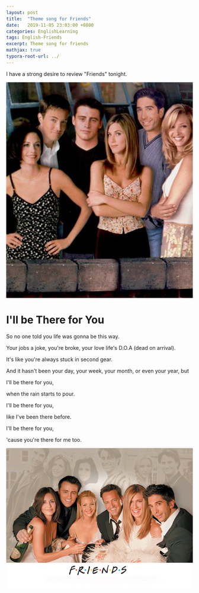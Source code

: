 ```yaml
---
layout: post
title:  "Theme song for Friends"
date:   2019-11-05 23:03:00 +0800
categories: EnglishLearning
tags: English-Friends
excerpt: Theme song for friends
mathjax: true
typora-root-url: ../
---
```


I have a strong desire to review "Friends" tonight. 

![img](/assets/images/thumb.jpg)

# I'll be There for You

So no one told you life was gonna be this way.

Your jobs a joke, you're broke, your love life's D.O.A (dead on arrival).

It's like you're always stuck in second gear.

And it hasn't been your day, your week, your month, or even your year, but

I'll be there for you, 

when the rain starts to pour.

I'll be there for you,

like I've been there before.

I'll be there for you,

'cause you're there for me too.

![img](/assets/images/170031.43540581_1000X1000.jpg)